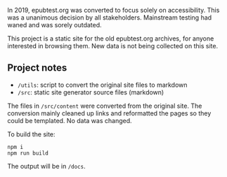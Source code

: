In 2019, epubtest.org was converted to focus solely on accessibility. This was a unanimous decision by all stakeholders. Mainstream testing had waned and was sorely outdated.

This project is a static site for the old epubtest.org archives, for anyone interested in browsing them. New data is not being collected on this site.

## Project notes

* `/utils`: script to convert the original site files to markdown
* `/src`: static site generator source files (markdown)

The files in `/src/content` were converted from the original site. The conversion mainly cleaned up links and reformatted the pages so they could be templated. No data was changed.

To build the site:

```
npm i
npm run build
```

The output will be in `/docs`.
